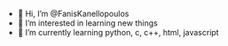 - 👋 Hi, I’m @FanisKanellopoulos
- 👀 I’m interested in learning new things
- 🌱 I’m currently learning python, c, c++, html, javascript 

<!---
FanisKanellopoulos/FanisKanellopoulos is a ✨ special ✨ repository because its `README.md` (this file) appears on your GitHub profile.
You can click the Preview link to take a look at your changes.
--->
